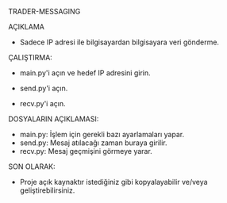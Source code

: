 TRADER-MESSAGING



AÇIKLAMA

- Sadece IP adresi ile bilgisayardan bilgisayara veri gönderme.



ÇALIŞTIRMA:

- main.py'i açın ve hedef IP adresini girin.

- send.py'i açın.

- recv.py'i açın.



DOSYALARIN AÇIKLAMASI:

- main.py: İşlem için gerekli bazı ayarlamaları yapar.
- send.py: Mesaj atılacağı zaman buraya girilir.
- recv.py: Mesaj geçmişini görmeye yarar.



SON OLARAK:

- Proje açık kaynaktır istediğiniz gibi kopyalayabilir ve/veya geliştirebilirsiniz.
